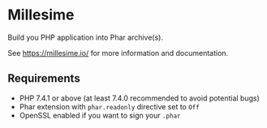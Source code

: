 Millesime
=========

Build you PHP application into Phar archive(s).

See https://millesime.io/ for more information and documentation.


Requirements
------------

- PHP 7.4.1 or above (at least 7.4.0 recommended to avoid potential bugs)
- Phar extension with `phar.readonly` directive set to `Off`
- OpenSSL enabled if you want to sign your `.phar`